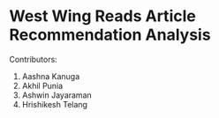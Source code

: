 # West Wing Reads Article Recommendation Analysis
Contributors:
1. Aashna Kanuga
2. Akhil Punia
3. Ashwin Jayaraman
4. Hrishikesh Telang
